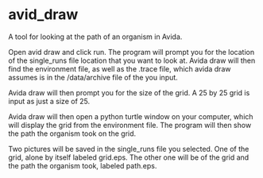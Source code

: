 # avid_draw
A tool for looking at the path of an organism in Avida.

Open avid draw and click run.  The program will prompt you for the location of the single_runs file location that you want to look at.  Avida draw will then find the environment file, as well as the .trace file, which avida draw assumes is in the /data/archive file of the you input.

Avida draw will then prompt you for the size of the grid.  A 25 by 25 grid is input as just a size of 25.

Avida draw will then open a python turtle window on your computer, which will display the grid from the environment file.  The program will then show the path the organism took on the grid.

Two pictures will be saved in the single_runs file you selected.  One of the grid, alone by itself labeled grid.eps.  The other one will be of the grid and the path the organism took, labeled path.eps. 
